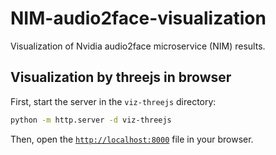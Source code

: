 # NIM-audio2face-visualization
Visualization of Nvidia audio2face microservice (NIM) results.

## Visualization by threejs in browser

First, start the server in the `viz-threejs` directory:
```bash
python -m http.server -d viz-threejs
```

Then, open the [`http://localhost:8000`](http://localhost:8000) file in your browser.

